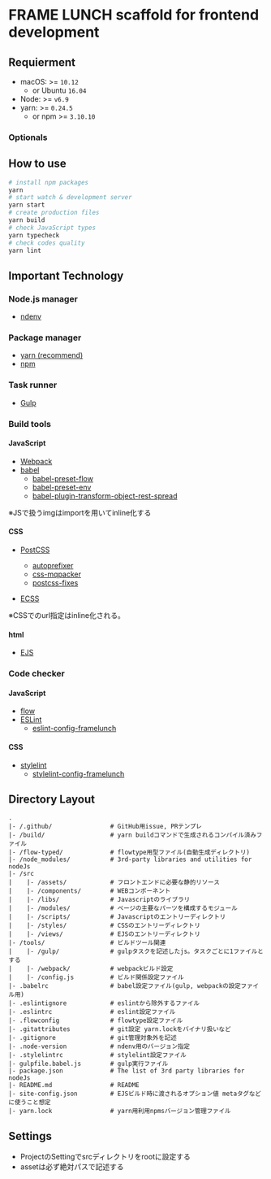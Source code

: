 # FRAME LUNCH scaffold for frontend development

## Requierment

* macOS: >= `10.12`
    * or Ubuntu `16.04`
* Node: >= `v6.9`
* yarn: >= `0.24.5`
    * or npm >= `3.10.10`
    
### Optionals

## How to use

```bash
# install npm packages
yarn
# start watch & development server
yarn start
# create production files
yarn build
# check JavaScript types
yarn typecheck
# check codes quality
yarn lint
```

## Important Technology

### Node.js manager

* [ndenv](https://github.com/riywo/ndenv)

### Package manager

* [yarn (recommend)](https://yarnpkg.com/)
* [npm](https://www.npmjs.com/)

### Task runner

* [Gulp](http://gulpjs.com/)

### Build tools

#### JavaScript

* [Webpack](https://webpack.github.io/)
* [babel](https://babeljs.io/)
    * [babel-preset-flow](https://github.com/babel/babel/tree/master/packages/babel-preset-flow)
    * [babel-preset-env](https://github.com/babel/babel-preset-env)
    * [babel-plugin-transform-object-rest-spread](https://github.com/babel/babel/tree/master/packages/babel-plugin-transform-object-rest-spread)

※JSで扱うimgはimportを用いてinline化する

#### CSS

* [PostCSS](http://postcss.org/)
    * [autoprefixer](https://github.com/postcss/autoprefixer)
    * [css-mqpacker](https://github.com/hail2u/node-css-mqpacker)
    * [postcss-fixes](https://github.com/mattdimu/postcss-fixes)

* [ECSS](http://ecss.io/)

※CSSでのurl指定はinline化される。

#### html

* [EJS](http://www.embeddedjs.com/)

### Code checker

#### JavaScript

* [flow](https://flow.org/)
* [ESLint](http://eslint.org/)
    * [eslint-config-framelunch](https://github.com/framelunch/eslint-config-framelunch)

#### CSS

* [stylelint](https://stylelint.io/)
    * [stylelint-config-framelunch](https://github.com/framelunch/stylelint-config-framelunch)

## Directory Layout

```text
.
|- /.github/                # GitHub用issue, PRテンプレ
|- /build/                  # yarn buildコマンドで生成されるコンパイル済みファイル
|- /flow-typed/             # flowtype用型ファイル(自動生成ディレクトリ)
|- /node_modules/           # 3rd-party libraries and utilities for nodeJs
|- /src
|    |- /assets/            # フロントエンドに必要な静的リソース
|    |- /components/        # WEBコンポーネント
|    |- /libs/              # Javascriptのライブラリ
|    |- /modules/           # ページの主要なパーツを構成するモジュール
|    |- /scripts/           # Javascriptのエントリーディレクトリ
|    |- /styles/            # CSSのエントリーディレクトリ
|    |- /views/             # EJSのエントリーディレクトリ
|- /tools/                  # ビルドツール関連
|    |- /gulp/              # gulpタスクを記述したjs。タスクごとに1ファイルとする
|    |- /webpack/           # webpackビルド設定
|    |- /config.js          # ビルド関係設定ファイル
|- .babelrc                 # babel設定ファイル(gulp, webpackの設定ファイル用)
|- .eslintignore            # eslintから除外するファイル
|- .eslintrc                # eslint設定ファイル
|- .flowconfig              # flowtype設定ファイル
|- .gitattributes           # git設定 yarn.lockをバイナリ扱いなど
|- .gitignore               # git管理対象外を記述
|- .node-version            # ndenv用のバージョン指定
|- .stylelintrc             # stylelint設定ファイル
|- gulpfile.babel.js        # gulp実行ファイル
|- package.json             # The list of 3rd party libraries for nodeJs
|- README.md                # README
|- site-config.json         # EJSビルド時に渡されるオプション値 metaタグなどに使うこと想定
|- yarn.lock                # yarn用利用npmsバージョン管理ファイル
```

## Settings
- ProjectのSettingでsrcディレクトリをrootに設定する
- assetは必ず絶対パスで記述する
